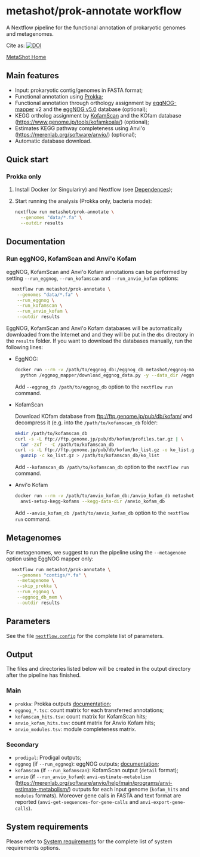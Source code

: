 # metashot/prok-annotate workflow

A Nextflow pipeline for the functional annotation of prokaryotic genomes and metagenomes.

Cite as: [![DOI](https://zenodo.org/badge/311277400.svg)](https://zenodo.org/badge/latestdoi/311277400)

[MetaShot Home](https://metashot.github.io/)

## Main features

- Input: prokaryotic contig/genomes in FASTA format;
- Functional annotation using [Prokka](https://github.com/tseemann/prokka);
- Functional annotation through orthology assignment by
  [eggNOG-mapper](https://github.com/eggnogdb/eggnog-mapper) v2 and the [eggNOG
  v5.0](http://eggnog-mapper.embl.de/) database (optional);
- KEGG ortholog assignment by [KofamScan](https://github.com/takaram/kofam_scan)
  and the KOfam database (https://www.genome.jp/tools/kofamkoala/) (optional);
- Estimates KEGG pathway completeness using Anvi'o
  (https://merenlab.org/software/anvio/) (optional);
- Automatic database download.

## Quick start

### Prokka only

1. Install Docker (or Singulariry) and Nextflow (see
   [Dependences](https://metashot.github.io/#dependencies));
2. Start running the analysis (Prokka only, bacteria mode):

   ```bash
   nextflow run metashot/prok-annotate \
     --genomes "data/*.fa" \
     --outdir results
   ```

## Documentation

### Run eggNOG, KofamScan and Anvi'o Kofam
eggNOG, KofamScan and Anvi'o Kofam annotations can be performed by setting
`--run_eggnog`, `--run_kofamscan` and `--run_anvio_kofam` options:

```bash
  nextflow run metashot/prok-annotate \
    --genomes "data/*.fa" \
    --run_eggnog \
    --run_kofamscan \
    --run_anvio_kofam \
    --outdir results
```

EggNOG, KofamScan and Anvi'o Kofam databases will be automatically downloaded
from the Internet and and they will be put in the `dbs` directory in the
`results` folder. If you want to download the databases manually, run the
following lines:

- EggNOG:

  ```bash
  docker run --rm -v /path/to/eggnog_db:/eggnog_db metashot/eggnog-mapper:2.0.1-3 \
    python /eggnog_mapper/download_eggnog_data.py -y --data_dir /eggnog_db
  ```

  Add `--eggnog_db /path/to/eggnog_db` option to the `nextflow run` command.

- KofamScan

  Download KOfam database from ftp://ftp.genome.jp/pub/db/kofam/ and decompress
  it (e.g. into the `/path/to/kofamscan_db` folder:

  ```bash
  mkdir /path/to/kofamscan_db
  curl -s -L ftp://ftp.genome.jp/pub/db/kofam/profiles.tar.gz | \
    tar -zxf - -C /path/to/kofamscan_db
  curl -s -L ftp://ftp.genome.jp/pub/db/kofam/ko_list.gz -o ko_list.gz && \
    gunzip -c ko_list.gz > /path/to/kofamscan_db/ko_list
  ```

  Add `--kofamscan_db /path/to/kofamscan_db` option to the `nextflow run`
  command.

- Anvi'o Kofam

  ```bash
  docker run --rm -v /path/to/anvio_kofam_db:/anvio_kofam_db metashot/metashot/anvio:7-2 \
    anvi-setup-kegg-kofams --kegg-data-dir /anvio_kofam_db
  ```

  Add `--anvio_kofam_db /path/to/anvio_kofam_db` option to the `nextflow run`
  command.

## Metagenomes
For metagenomes, we suggest to run the pipeline using the `--metagenome` option using
EggNOG mapper only: 

```bash
  nextflow run metashot/prok-annotate \
    --genomes "contigs/*.fa" \
    --metagenome \
    --skip_prokka \
    --run_eggnog \
    --eggnog_db_mem \
    --outdir results
```

## Parameters
See the file [`nextflow.config`](nextflow.config) for the complete list of
parameters.

## Output
The files and directories listed below will be created in the output directory
after the pipeline has finished.

### Main
- `prokka`: Prokka outputs [documentation](https://github.com/tseemann/prokka#output-files);
- `eggnog_*.tsc`: count matrix for each transferred annotations;
- `kofamscan_hits.tsv`: count matrix for KofamScan hits;
- `anvio_kofam_hits.tsv`: count matrix for Anvio Kofam hits;
- `anvio_modules.tsv`: module completeness matrix.

### Secondary
- `prodigal`: Prodigal outputs;
- `eggnog` (if `--run_eggnog`): eggNOG outputs;
  [documentation](https://github.com/eggnogdb/eggnog-mapper/wiki/eggNOG-mapper-v2);
- `kofamscan` (if `--run_kofamscan`): KofamScan output (`detail` format);
- `anvio` (if `--run_anvio_kofam`): `anvi-estimate-metabolism`
  (https://merenlab.org/software/anvio/help/main/programs/anvi-estimate-metabolism/)
  outputs  for each input genome (`kofam_hits` and `modules` formats). Moreover
  gene calls in FASTA and text format are reported
  (`anvi-get-sequences-for-gene-calls` and `anvi-export-gene-calls`).

## System requirements
Please refer to [System
requirements](https://metashot.github.io/#system-requirements) for the complete
list of system requirements options.
